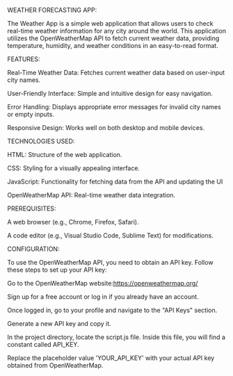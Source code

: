 WEATHER FORECASTING APP:

The Weather App is a simple web application that allows users to check real-time weather information for any city around the world. 
This application utilizes the OpenWeatherMap API to fetch current weather data, providing temperature, humidity, and weather conditions in an easy-to-read format.

FEATURES:

Real-Time Weather Data: Fetches current weather data based on user-input city names.

User-Friendly Interface: Simple and intuitive design for easy navigation.

Error Handling: Displays appropriate error messages for invalid city names or empty inputs.

Responsive Design: Works well on both desktop and mobile devices.

TECHNOLOGIES USED:

HTML: Structure of the web application.

CSS: Styling for a visually appealing interface.

JavaScript: Functionality for fetching data from the API and updating the UI

OpenWeatherMap API: Real-time weather data integration.

PREREQUISITES:

A web browser (e.g., Chrome, Firefox, Safari).

A code editor (e.g., Visual Studio Code, Sublime Text) for modifications.

CONFIGURATION:

To use the OpenWeatherMap API, you need to obtain an API key. Follow these steps to set up your API key:

Go to the OpenWeatherMap website:https://openweathermap.org/

Sign up for a free account or log in if you already have an account.

Once logged in, go to your profile and navigate to the "API Keys" section.

Generate a new API key and copy it.

In the project directory, locate the script.js file. Inside this file, you will find a constant called API_KEY.

Replace the placeholder value 'YOUR_API_KEY' with your actual API key obtained from OpenWeatherMap.

